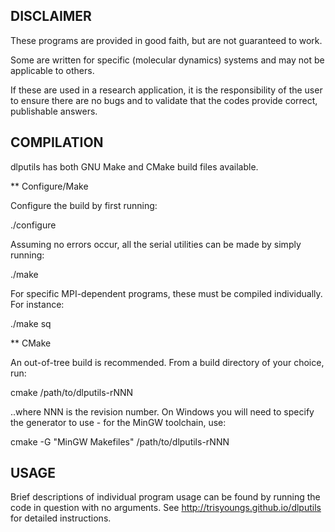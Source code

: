 DISCLAIMER
----------

These programs are provided in good faith, but are not guaranteed to work. 

Some are written for specific (molecular dynamics) systems and may not be applicable
to others.

If these are used in a research application, it is the responsibility of the user
to ensure there are no bugs and to validate that the codes provide correct, publishable
answers.

COMPILATION
-----------

dlputils has both GNU Make and CMake build files available.

** Configure/Make

Configure the build by first running:

./configure

Assuming no errors occur, all the serial utilities can be made by simply running:

./make

For specific MPI-dependent programs, these must be compiled individually. For instance:

./make sq

** CMake

An out-of-tree build is recommended. From a build directory of your choice, run:

cmake /path/to/dlputils-rNNN

..where NNN is the revision number. On Windows you will need to specify the generator
to use - for the MinGW toolchain, use:

cmake -G "MinGW Makefiles" /path/to/dlputils-rNNN

USAGE
-----

Brief descriptions of individual program usage can be found by running the code in question
with no arguments. See http://trisyoungs.github.io/dlputils for detailed instructions.
